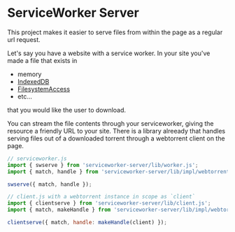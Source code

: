 # ServiceWorker Server

This project makes it easier to serve files from within the page as a regular
url request.

Let's say you have a website with a service worker.
In your site you've made a file that exists in

* memory
* [IndexedDB](https://developer.mozilla.org/en-US/docs/Web/API/IndexedDB_API)
* [FilesystemAccess](https://web.dev/file-system-access/)
* etc...

that you would like the user to download.

You can stream the file contents through your serviceworker, giving the resource a friendly URL to your site. There is a library alreeady that handles serving files out of a downloaded torrent through a webtorrent client on the page.

```js
// serviceworker.js
import { swserve } from 'serviceworker-server/lib/worker.js';
import { match, handle } from 'serviceworker-server/lib/impl/webtorrent/wt-worker.js'

swserve({ match, handle });
```

```js
// client.js with a webtorrent instance in scope as `client`
import { clientserve } from 'serviceworker-server/lib/client.js';
import { match, makeHandle } from 'serviceworker-server/lib/impl/webtorrent/wt-client.js'

clientserve({ match, handle: makeHandle(client) });
```
